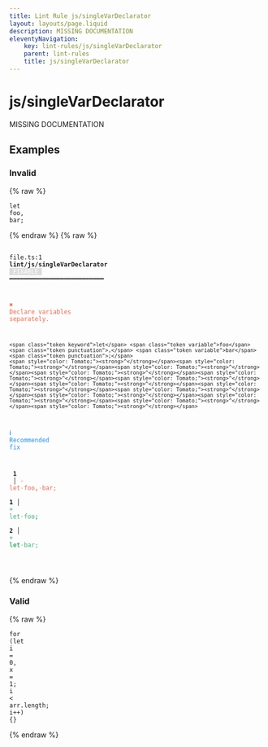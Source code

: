 ```yaml
---
title: Lint Rule js/singleVarDeclarator
layout: layouts/page.liquid
description: MISSING DOCUMENTATION
eleventyNavigation:
	key: lint-rules/js/singleVarDeclarator
	parent: lint-rules
	title: js/singleVarDeclarator
---
```


# js/singleVarDeclarator

MISSING DOCUMENTATION

<!-- EVERYTHING BELOW IS AUTOGENERATED. SEE SCRIPTS FOLDER FOR UPDATE SCRIPTS hash(5ae28848556bc1cf0d1b698045f264c950a066fa) -->

## Examples
### Invalid
{% raw %}<pre class="language-text"><code class="language-text"><span class="token keyword">let</span> <span class="token variable">foo</span><span class="token punctuation">,</span> <span class="token variable">bar</span><span class="token punctuation">;</span></code></pre>{% endraw %}
{% raw %}<pre class="language-text"><code class="language-text">
 <span style="text-decoration-style: dotted;">file.ts:1</span> <strong>lint/js/singleVarDeclarator</strong> <span style="color: white; background-color: #ddd;"> FIXABLE </span> ━━━━━━━━━━━━━━━━━━━━━━━━━━

  <strong><span style="color: Tomato;">✖ </span></strong><span style="color: Tomato;">Declare variables separately.</span>

    <span class="token keyword">let</span> <span class="token variable">foo</span><span class="token punctuation">,</span> <span class="token variable">bar</span><span class="token punctuation">;</span>
    <span style="color: Tomato;"><strong>^</strong></span><span style="color: Tomato;"><strong>^</strong></span><span style="color: Tomato;"><strong>^</strong></span><span style="color: Tomato;"><strong>^</strong></span><span style="color: Tomato;"><strong>^</strong></span><span style="color: Tomato;"><strong>^</strong></span><span style="color: Tomato;"><strong>^</strong></span><span style="color: Tomato;"><strong>^</strong></span><span style="color: Tomato;"><strong>^</strong></span><span style="color: Tomato;"><strong>^</strong></span><span style="color: Tomato;"><strong>^</strong></span><span style="color: Tomato;"><strong>^</strong></span><span style="color: Tomato;"><strong>^</strong></span>

  <strong><span style="color: DodgerBlue;">ℹ </span></strong><span style="color: DodgerBlue;">Recommended fix</span>

  <strong>  </strong><strong>1</strong><strong> </strong><strong> </strong><strong> │ </strong><span style="color: Tomato;">-</span> <span style="color: Tomato;">let</span><span style="color: Tomato;"><span style="opacity: 0.8;">&middot;</span></span><span style="color: Tomato;">foo</span><span style="color: Tomato;"><strong>,</strong></span><span style="color: Tomato;"><span style="opacity: 0.8;">&middot;</span></span><span style="color: Tomato;">bar;</span>
  <strong>  </strong><strong> </strong><strong> </strong><strong>1</strong><strong> │ </strong><span style="color: MediumSeaGreen;">+</span> <span style="color: MediumSeaGreen;">let</span><span style="color: MediumSeaGreen;"><span style="opacity: 0.8;">&middot;</span></span><span style="color: MediumSeaGreen;">foo</span><span style="color: MediumSeaGreen;"><strong>;</strong></span>
  <strong>  </strong><strong> </strong><strong> </strong><strong>2</strong><strong> │ </strong><span style="color: MediumSeaGreen;">+</span> <span style="color: MediumSeaGreen;"><strong>let</strong></span><span style="color: MediumSeaGreen;"><span style="opacity: 0.8;">&middot;</span></span><span style="color: MediumSeaGreen;">bar;</span>

</code></pre>{% endraw %}
### Valid
{% raw %}<pre class="language-text"><code class="language-text"><span class="token keyword">for</span> <span class="token punctuation">(</span><span class="token function">let</span> <span class="token function">i</span> <span class="token operator">=</span> <span class="token number">0</span><span class="token punctuation">,</span> <span class="token function">x</span> <span class="token operator">=</span> <span class="token number">1</span><span class="token punctuation">;</span> <span class="token function">i</span> <span class="token operator">&lt;</span> <span class="token function">arr</span><span class="token punctuation">.</span><span class="token function">length</span><span class="token punctuation">;</span> <span class="token function">i</span><span class="token operator">++</span><span class="token punctuation">)</span> <span class="token punctuation">{</span><span class="token punctuation">}</span></code></pre>{% endraw %}
